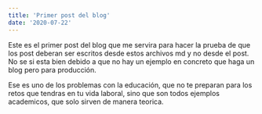 ```yaml
---
title: 'Primer post del blog'
date: '2020-07-22'
---
```


Este es el primer post del blog que me servira para hacer la prueba de que los post deberan ser escritos desde estos archivos md y no desde el post.
No se si esta bien debido a que no hay un ejemplo en concreto que haga un blog pero para producción.

Ese es uno de los problemas con la educación, que no te preparan para los retos que tendras en tu vida laboral, sino que son todos ejemplos academicos, que solo sirven de manera teorica.